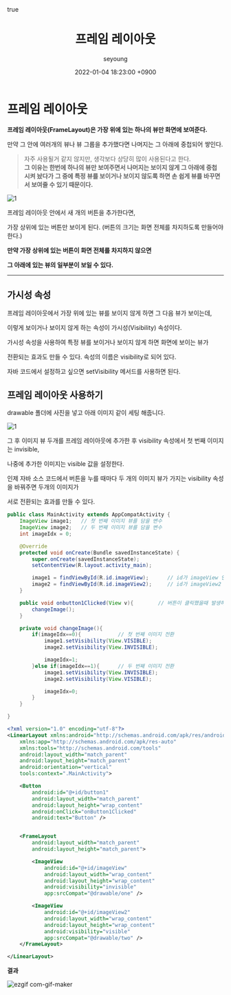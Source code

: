 ﻿---
title: "프레임 레이아웃"
author: seyoung
date: '2022-01-04 18:23:00 +0900'
categories: Android User_Interface
tags: [android,layout,framelayout]
math: true
mermaid: true
---

# 프레임 레이아웃

**프레임 레이아웃(FrameLayout)은 가장 위에 있는 하나의 뷰만 화면에 보여준다.**

만약 그 안에 여러개의 뷰나 뷰 그룹을 추가했다면 나머지는 그 아래에 중첩되어 쌓인다. 

> 자주 사용될거 같지 않지만, 생각보다 상당히 많이 사용된다고 한다.<br>
> **그 이유는 한번에 하나의 뷰만 보여주면서 나머지는 보이지 않게 그 아래에 중첩 시켜 놨다가**
> **그 중에 특정 뷰를 보이거나 보이지 않도록 하면 손 쉽게 뷰를 바꾸면서 보여줄 수 있기 때문이다.**



![1](https://user-images.githubusercontent.com/54762273/148035712-1f206291-dd36-4162-95ee-8647fbbb8d49.png)

프레임 레이아웃 안에서 새 개의 버튼을 추가한다면, 

가장 상위에 있는 버튼만 보이게 된다. (버튼의 크기는 화면 전체를 차지하도록 만들어야 한다.)

**만약 가장 상위에 있는 버튼이 화면 전체를 차지하지 않으면** 

**그 아래에 있는 뷰의 일부분이 보일 수 있다.**

---

## 가시성 속성

프레임 레이아웃에서 가장 위에 있는 뷰를 보이지 않게 하면 그 다음 뷰가 보이는데,

이렇게 보이거나 보이지 않게 하는 속성이 가시성(Visibility) 속성이다. 

가시성 속성을 사용하여 특정 뷰를 보이거나 보이지 않게 하면 화면에 보이는 뷰가 

전환되는 효과도 만들 수 있다. 속성의 이름은 visibility로 되어 있다. 

자바 코드에서 설정하고 싶으면 setVisibility 메서드를 사용하면 된다. 


## 프레임 레이아웃 사용하기 

drawable 폴더에 사진을 넣고 아래 이미지 같이 세팅 해줍니다.

![1](https://user-images.githubusercontent.com/54762273/148080369-a297ae4b-b4f5-4c44-b20b-87e8c1dca6f2.jpg)


그 후 이미지 뷰 두개를 프레임 레이아웃에 추가한 후 visibility 속성에서 첫 번째 이미지는 invisible,

나중에 추가한 이미지는 visible 값을 설정한다. 

인제 자바 소스 코드에서 버튼을 누를 때마다 두 개의 이미지 뷰가 가지는 visibility 속성을 바꿔주면 두개의 이미지가 

서로 전환되는 효과를 만들 수 있다.

```java
public class MainActivity extends AppCompatActivity {
    ImageView image1;   // 첫 번째 이미지 뷰를 담을 변수
    ImageView image2;   // 두 번째 이미지 뷰를 담을 변수
    int imageIdx = 0;

    @Override
    protected void onCreate(Bundle savedInstanceState) {
        super.onCreate(savedInstanceState);
        setContentView(R.layout.activity_main);

        image1 = findViewById(R.id.imageView);      // id가 imageView 인 것을 찾아 image1에 넘겨줌
        image2 = findViewById(R.id.imageView2);     // id가 imageView2 인 것을 찾아 image1에 넘겨줌
    }

    public void onbutton1Clicked(View v){        // 버튼이 클릭했을때 발생하는 이벤트 
        changeImage();
    }

    private void changeImage(){
        if(imageIdx==0){            // 첫 번째 이미지 전환
            image1.setVisibility(View.VISIBLE);
            image2.setVisibility(View.INVISIBLE);

            imageIdx=1;
        }else if(imageIdx==1){      // 두 번째 이미지 전환
            image1.setVisibility(View.INVISIBLE);
            image2.setVisibility(View.VISIBLE);

            imageIdx=0;
        }
    }

}
```

```xml
<?xml version="1.0" encoding="utf-8"?>
<LinearLayout xmlns:android="http://schemas.android.com/apk/res/android"
    xmlns:app="http://schemas.android.com/apk/res-auto"
    xmlns:tools="http://schemas.android.com/tools"
    android:layout_width="match_parent"
    android:layout_height="match_parent"
    android:orientation="vertical"
    tools:context=".MainActivity">

    <Button
        android:id="@+id/button1"
        android:layout_width="match_parent"
        android:layout_height="wrap_content"
        android:onClick="onButton1Clicked"
        android:text="Button" />


    <FrameLayout
        android:layout_width="match_parent"
        android:layout_height="match_parent">

        <ImageView
            android:id="@+id/imageView"
            android:layout_width="wrap_content"
            android:layout_height="wrap_content"
            android:visibility="invisible"
            app:srcCompat="@drawable/one" />

        <ImageView
            android:id="@+id/imageView2"
            android:layout_width="wrap_content"
            android:layout_height="wrap_content"
            android:visibility="visible"
            app:srcCompat="@drawable/two" />
    </FrameLayout>

</LinearLayout>

```


**결과** 

![ezgif com-gif-maker](https://user-images.githubusercontent.com/54762273/148086485-91319666-17d9-4d68-a8fa-05ea81bae343.gif)
